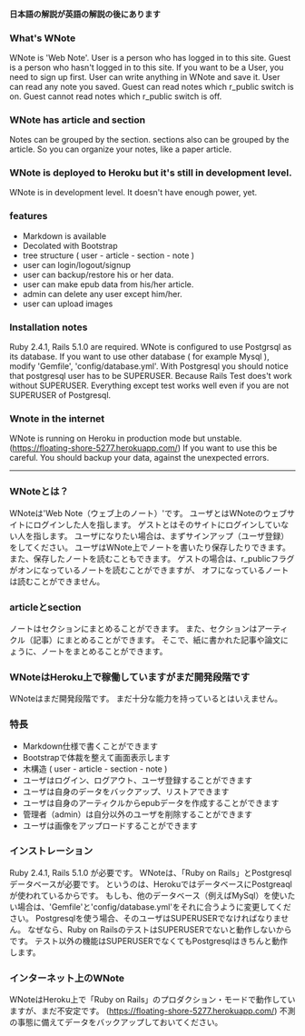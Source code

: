 #### 日本語の解説が英語の解説の後にあります

### What's WNote

WNote is 'Web Note'.
User is a person who has logged in to this site.
Guest is a person who hasn't logged in to this site.
If you want to be a User, you need to sign up first.
User can write anything in WNote and save it.
User can read any note you saved.
Guest can read notes which r_public switch is on.
Guest cannot read notes which r_public switch is off.

### WNote has article and section

Notes can be grouped by the section.
sections also can be grouped by the article.
So you can organize your notes, like a paper article.

### WNote is deployed to Heroku but it's still in development level.

WNote is in development level.
It doesn't have enough power, yet.

### features

- Markdown is available
- Decolated with Bootstrap
- tree structure ( user - article - section - note )
- user can login/logout/signup
- user can backup/restore his or her data.
- user can make epub data from his/her article.
- admin can delete any user except him/her.
- user can upload images

### Installation notes

Ruby 2.4.1, Rails 5.1.0 are required. 
WNote is configured to use Postgrsql as its database.
If you want to use other database ( for example Mysql ), modify 'Gemfile', 'config/database.yml'.
With Postgresql you should notice that postgresql user has to be SUPERUSER.
Because Rails Test does't work without SUPERUSER.
Everything except test works well even if you are not SUPERUSER of Postgresql.
### Wnote in the internet

WNote is running on Heroku in production mode but unstable.
(https://floating-shore-5277.herokuapp.com/)
If you want to use this be careful.
You should backup your data, against the unexpected errors.

----------

### WNoteとは？

WNoteは'Web Note（ウェブ上のノート）'です。
ユーザとはWNoteのウェブサイトにログインした人を指します。
ゲストとはそのサイトにログインしていない人を指します。
ユーザになりたい場合は、まずサインアップ（ユーザ登録）をしてください。
ユーザはWNote上でノートを書いたり保存したりできます。
また、保存したノートを読むこともできます。
ゲストの場合は、r_publicフラグがオンになっているノートを読むことができますが、
オフになっているノートは読むことができません。

### articleとsection

ノートはセクションにまとめることができます。
また、セクションはアーティクル（記事）にまとめることができます。
そこで、紙に書かれた記事や論文にょうに、ノートをまとめることができます。

### WNoteはHeroku上で稼働していますがまだ開発段階です

WNoteはまだ開発段階です。
まだ十分な能力を持っているとはいえません。

### 特長

- Markdown仕様で書くことができます
- Bootstrapで体裁を整えて画面表示します
- 木構造 ( user - article - section - note )
- ユーザはログイン、ログアウト、ユーザ登録することができます
- ユーザは自身のデータをバックアップ、リストアできます
- ユーザは自身のアーティクルからepubデータを作成することができます
- 管理者（admin）は自分以外のユーザを削除することができます
- ユーザは画像をアップロードすることができます

### インストレーション

Ruby 2.4.1, Rails 5.1.0 が必要です。
WNoteは、「Ruby on Rails」とPostgresqlデータベースが必要です。
というのは、HerokuではデータベースにPostgreaqlが使われているからです。
もしも、他のデータベース（例えばMySql）を使いたい場合は、'Gemfile'と'config/database.yml'をそれに合うように変更してください。
Postgresqlを使う場合、そのユーザはSUPERUSERでなければなりません。
なぜなら、Ruby on RailsのテストはSUPERUSERでないと動作しないからです。
テスト以外の機能はSUPERUSERでなくてもPostgresqlはきちんと動作します。

### インターネット上のWNote

WNoteはHeroku上で「Ruby on Rails」のプロダクション・モードで動作していますが、まだ不安定です。
(https://floating-shore-5277.herokuapp.com/)
不測の事態に備えてデータをバックアップしておいてください。

